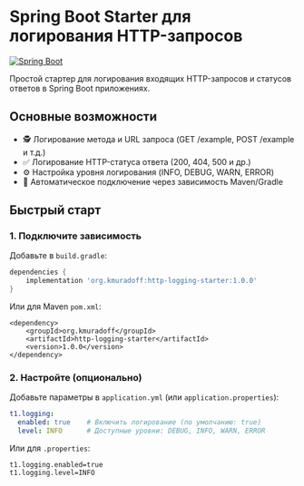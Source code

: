 # Spring Boot Starter для логирования HTTP-запросов

[![Spring Boot](https://img.shields.io/badge/Spring%20Boot-3.3.4-brightgreen.svg)](https://spring.io/projects/spring-boot)

Простой стартер для логирования входящих HTTP-запросов и статусов ответов в Spring Boot приложениях.

## Основные возможности

- 🕵️ Логирование метода и URL запроса (GET /example, POST /example и т.д.)
- ✅ Логирование HTTP-статуса ответа (200, 404, 500 и др.)
- ⚙️ Настройка уровня логирования (INFO, DEBUG, WARN, ERROR)
- 🔌 Автоматическое подключение через зависимость Maven/Gradle

## Быстрый старт

### 1. Подключите зависимость

Добавьте в `build.gradle`:
```gradle
dependencies {
    implementation 'org.kmuradoff:http-logging-starter:1.0.0'
}
```

Или для Maven `pom.xml`:

```maven
<dependency>
    <groupId>org.kmuradoff</groupId>
    <artifactId>http-logging-starter</artifactId>
    <version>1.0.0</version>
</dependency>
```

### 2. Настройте (опционально)

Добавьте параметры в `application.yml` (или `application.properties`):

```yaml
t1.logging:
  enabled: true    # Включить логирование (по умолчанию: true)
  level: INFO      # Доступные уровни: DEBUG, INFO, WARN, ERROR
```

Или для ```.properties```:
```properties
t1.logging.enabled=true
t1.logging.level=INFO
```

